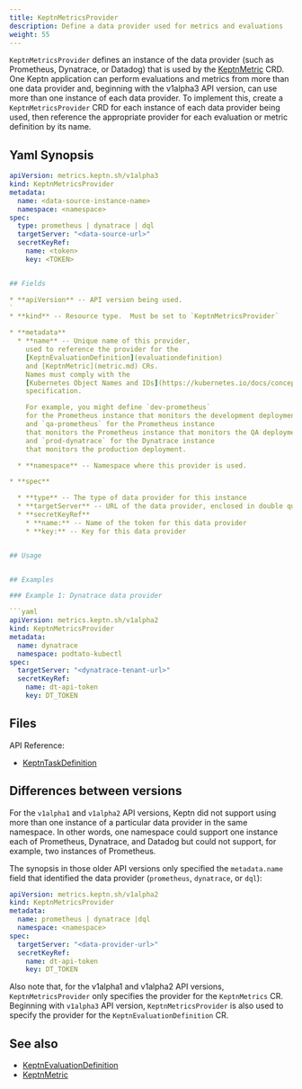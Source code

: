```yaml
---
title: KeptnMetricsProvider
description: Define a data provider used for metrics and evaluations
weight: 55
---
```


`KeptnMetricsProvider` defines an instance of the data provider
(such as Prometheus, Dynatrace, or Datadog)
that is used by the [KeptnMetric](metric.md) CRD.
One Keptn application can perform evaluations and metrics
from more than one data provider
and, beginning with the v1alpha3 API version,
can use more than one instance of each data provider.
To implement this, create a `KeptnMetricsProvider` CRD
for each instance of each data provider being used,
then reference the appropriate provider
for each evaluation or metric definition by its name.

## Yaml Synopsis

```yaml
apiVersion: metrics.keptn.sh/v1alpha3
kind: KeptnMetricsProvider
metadata:
  name: <data-source-instance-name>
  namespace: <namespace>
spec:
  type: prometheus | dynatrace | dql
  targetServer: "<data-source-url>"
  secretKeyRef:
    name: <token>
    key: <TOKEN>


## Fields

* **apiVersion** -- API version being used.
`
* **kind** -- Resource type.  Must be set to `KeptnMetricsProvider`

* **metadata**
  * **name** -- Unique name of this provider,
    used to reference the provider for the
    [KeptnEvaluationDefinition](evaluationdefinition)
    and [KeptnMetric](metric.md) CRs.
    Names must comply with the
    [Kubernetes Object Names and IDs](https://kubernetes.io/docs/concepts/overview/working-with-objects/names/#dns-subdomain-names)
    specification.

    For example, you might define `dev-prometheus`
    for the Prometheus instance that monitors the development deployment,
    and `qa-prometheus` for the Prometheus instance
    that monitors the Prometheus instance that monitors the QA deployment,
    and `prod-dynatrace` for the Dynatrace instance
    that monitors the production deployment.

  * **namespace** -- Namespace where this provider is used.

* **spec**

  * **type** -- The type of data provider for this instance
  * **targetServer** -- URL of the data provider, enclosed in double quotes
  * **secretKeyRef**
    * **name:** -- Name of the token for this data provider
    * **key:** -- Key for this data provider


## Usage


## Examples

### Example 1: Dynatrace data provider

```yaml
apiVersion: metrics.keptn.sh/v1alpha2
kind: KeptnMetricsProvider
metadata:
  name: dynatrace
  namespace: podtato-kubectl
spec:
  targetServer: "<dynatrace-tenant-url>"
  secretKeyRef:
    name: dt-api-token
    key: DT_TOKEN
```

## Files

API Reference:

* [KeptnTaskDefinition](../crd-ref/lifecycle/v1alpha3/_index.md#keptntaskdefinition)

## Differences between versions

For the `v1alpha1` and `v1alpha2` API versions,
Keptn did not support
using more than one instance of a particular data provider
in the same namespace.
In other words, one namespace could support one instance each
of Prometheus, Dynatrace, and Datadog
but could not support, for example, two instances of Prometheus.

The synopsis in those older API versions
only specified the `metadata.name` field
that identified the data provider (`prometheus`, `dynatrace`, or `dql`):

```yaml
apiVersion: metrics.keptn.sh/v1alpha2
kind: KeptnMetricsProvider
metadata:
  name: prometheus | dynatrace |dql
  namespace: <namespace>
spec:
  targetServer: "<data-provider-url>"
  secretKeyRef:
    name: dt-api-token
    key: DT_TOKEN
```

Also note that, for the v1alpha1 and v1alpha2 API versions,
`KeptnMetricsProvider` only specifies the provider
for the `KeptnMetrics` CR.
Beginning with `v1alpha3` API version,
`KeptnMetricsProvider` is also used to specify the provider
for the `KeptnEvaluationDefinition` CR.

## See also

* [KeptnEvaluationDefinition](evaluationdefinition.md)
* [KeptnMetric](metric.md)

